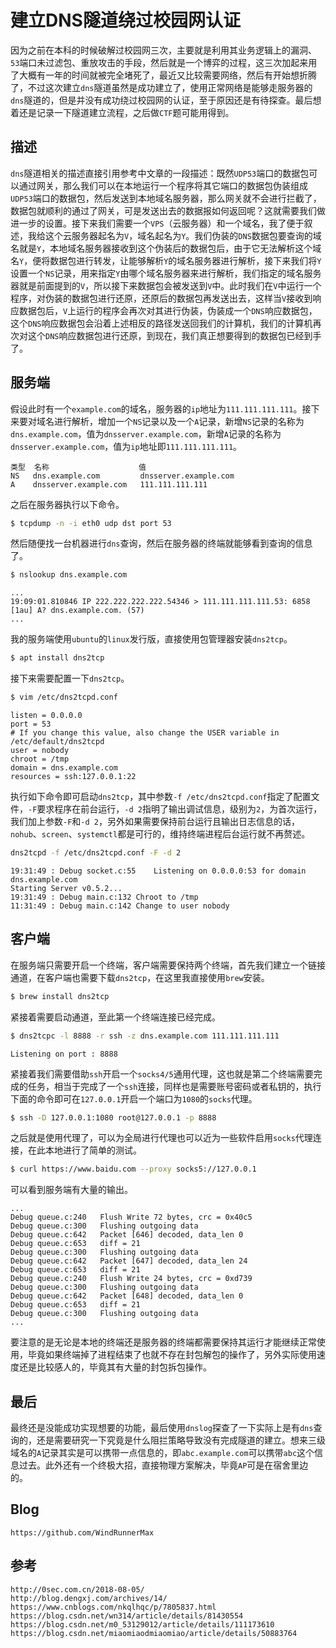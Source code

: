 # 建立DNS隧道绕过校园网认证
因为之前在本科的时候破解过校园网三次，主要就是利用其业务逻辑上的漏洞、`53`端口未过滤包、重放攻击的手段，然后就是一个博弈的过程，这三次加起来用了大概有一年的时间就被完全堵死了，最近又比较需要网络，然后有开始想折腾了，不过这次建立`dns`隧道虽然是成功建立了，使用正常网络是能够走服务器的`dns`隧道的，但是并没有成功绕过校园网的认证，至于原因还是有待探查。最后想着还是记录一下隧道建立流程，之后做`CTF`题可能用得到。

## 描述
`dns`隧道相关的描述直接引用参考中文章的一段描述：既然`UDP53`端口的数据包可以通过网关，那么我们可以在本地运行一个程序将其它端口的数据包伪装组成`UDP53`端口的数据包，然后发送到本地域名服务器，那么网关就不会进行拦截了，数据包就顺利的通过了网关，可是发送出去的数据报如何返回呢？这就需要我们做进一步的设置。接下来我们需要一个`VPS`（云服务器）和一个域名，我了便于叙述，我给这个云服务器起名为`V`，域名起名为`Y`。我们伪装的`DNS`数据包要查询的域名就是`Y`，本地域名服务器接收到这个伪装后的数据包后，由于它无法解析这个域名`Y`，便将数据包进行转发，让能够解析`Y`的域名服务器进行解析，接下来我们将`Y`设置一个`NS`记录，用来指定`Y`由哪个域名服务器来进行解析，我们指定的域名服务器就是前面提到的`V`，所以接下来数据包会被发送到`V`中。此时我们在`V`中运行一个程序，对伪装的数据包进行还原，还原后的数据包再发送出去，这样当`V`接收到响应数据包后，`V`上运行的程序会再次对其进行伪装，伪装成一个`DNS`响应数据包，这个`DNS`响应数据包会沿着上述相反的路径发送回我们的计算机，我们的计算机再次对这个`DNS`响应数据包进行还原，到现在，我们真正想要得到的数据包已经到手了。

## 服务端
假设此时有一个`example.com`的域名，服务器的`ip`地址为`111.111.111.111`。接下来要对域名进行解析，增加一个`NS`记录以及一个`A`记录，新增`NS`记录的名称为`dns.example.com`，值为`dnsserver.example.com`，新增`A`记录的名称为`dnsserver.example.com`，值为`ip`地址即`111.111.111.111`。

```
类型  名称                    值
NS   dns.example.com         dnsserver.example.com
A    dnsserver.example.com   111.111.111.111
```

之后在服务器执行以下命令。

```bash
$ tcpdump -n -i eth0 udp dst port 53
```

然后随便找一台机器进行`dns`查询，然后在服务器的终端就能够看到查询的信息了。

```bash
$ nslookup dns.example.com
```

```
...
19:09:01.810846 IP 222.222.222.222.54346 > 111.111.111.111.53: 6858 [1au] A? dns.example.com. (57)
...
```

我的服务端使用`ubuntu`的`linux`发行版，直接使用包管理器安装`dns2tcp`。

```bash
$ apt install dns2tcp
```

接下来需要配置一下`dns2tcp`。

```bash
$ vim /etc/dns2tcpd.conf
```

```
listen = 0.0.0.0
port = 53
# If you change this value, also change the USER variable in /etc/default/dns2tcpd
user = nobody
chroot = /tmp
domain = dns.example.com
resources = ssh:127.0.0.1:22
```

执行如下命令即可启动`dns2tcp`，其中参数`-f /etc/dns2tcpd.conf`指定了配置文件，`-F`要求程序在前台运行，`-d 2`指明了输出调试信息，级别为`2`，为首次运行，我们加上参数`-F`和`-d 2`，另外如果需要保持前台运行且输出日志信息的话，`nohub`、`screen`、`systemctl`都是可行的，维持终端进程后台运行就不再赘述。

```bash
dns2tcpd -f /etc/dns2tcpd.conf -F -d 2
```

```
19:31:49 : Debug socket.c:55	Listening on 0.0.0.0:53 for domain dns.example.com
Starting Server v0.5.2...
19:31:49 : Debug main.c:132	Chroot to /tmp
11:31:49 : Debug main.c:142	Change to user nobody
```


## 客户端

在服务端只需要开启一个终端，客户端需要保持两个终端，首先我们建立一个链接通道，在客户端也需要下载`dns2tcp`，在这里我直接使用`brew`安装。

```bash
$ brew install dns2tcp
```
紧接着需要启动通道，至此第一个终端连接已经完成。

```bash
$ dns2tcpc -l 8888 -r ssh -z dns.example.com 111.111.111.111
```

```
Listening on port : 8888
```

紧接着我们需要借助`ssh`开启一个`socks4/5`通用代理，这也就是第二个终端需要完成的任务，相当于完成了一个`ssh`连接，同样也是需要账号密码或者私钥的，执行下面的命令即可在`127.0.0.1`开启一个端口为`1080`的`socks`代理。

```bash
$ ssh -D 127.0.0.1:1080 root@127.0.0.1 -p 8888
```

之后就是使用代理了，可以为全局进行代理也可以近为一些软件启用`socks`代理连接，在此本地进行了简单的测试。

```bash
$ curl https://www.baidu.com --proxy socks5://127.0.0.1
```

可以看到服务端有大量的输出。
```
...
Debug queue.c:240	Flush Write 72 bytes, crc = 0x40c5
Debug queue.c:300	Flushing outgoing data
Debug queue.c:642	Packet [646] decoded, data_len 0
Debug queue.c:653	diff = 21
Debug queue.c:300	Flushing outgoing data
Debug queue.c:642	Packet [647] decoded, data_len 24
Debug queue.c:653	diff = 21
Debug queue.c:240	Flush Write 24 bytes, crc = 0xd739
Debug queue.c:300	Flushing outgoing data
Debug queue.c:642	Packet [648] decoded, data_len 0
Debug queue.c:653	diff = 21
Debug queue.c:300	Flushing outgoing data
...
```
要注意的是无论是本地的终端还是服务器的终端都需要保持其运行才能继续正常使用，毕竟如果终端掉了进程结束了也就不存在封包解包的操作了，另外实际使用速度还是比较感人的，毕竟其有大量的封包拆包操作。

## 最后
最终还是没能成功实现想要的功能，最后使用`dnslog`探查了一下实际上是有`dns`查询的，还是需要研究一下究竟是什么阻拦策略导致没有完成隧道的建立。想来三级域名的`A`记录其实是可以携带一点信息的，即`abc.example.com`可以携带`abc`这个信息过去。此外还有一个终极大招，直接物理方案解决，毕竟`AP`可是在宿舍里边的。


## Blog

```
https://github.com/WindRunnerMax
```

## 参考

```
http://0sec.com.cn/2018-08-05/
http://blog.dengxj.com/archives/14/
https://www.cnblogs.com/nkqlhqc/p/7805837.html
https://blog.csdn.net/wn314/article/details/81430554
https://blog.csdn.net/m0_53129012/article/details/111173610
https://blog.csdn.net/miaomiaodmiaomiao/article/details/50883764
```